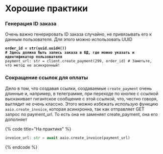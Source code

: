 # Хорошие практики

### Генерация ID заказа

Очень важно генерировать ID заказа случайно, не привязывать его к данным пользователя. Для этого можно использовать UUID

<pre class="language-python" data-title="На практике" data-line-numbers data-full-width="true"><code class="lang-python"><strong>order_id = str(uuid.uuid4())
</strong><strong># Здесь должна быть запись заказа в БД, где можно указать и идентификатор пользователя
</strong>payment_url: str = client.create_payment(299, order_id) # Заметьте, что метод не асинхронный!
</code></pre>

### Сокращение ссылок для оплаты

Дело в том, что создавая ссылки, создаваемые `create_payment` очень длинные и, например, в телеграмме, при переходе по кнопке с ссылкой выскакивает гигантское сообщение с этой ссылкой, что, честно говоря, выглядит не очень классно. Этого можно избежать использую функцию `aaio.create_invoice`, которая асинхронна, так как отправляет GET запрос по payment\_url. То есть она не заменяет create\_payment, она его дополняет

{% code title="На практике" %}
```python
invoice_url: str = await aaio.create_invoice(payment_url)
```
{% endcode %}
